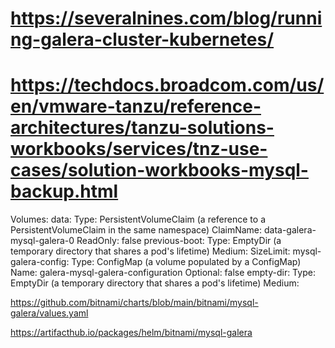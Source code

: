 
# https://severalnines.com/blog/running-galera-cluster-kubernetes/

# https://techdocs.broadcom.com/us/en/vmware-tanzu/reference-architectures/tanzu-solutions-workbooks/services/tnz-use-cases/solution-workbooks-mysql-backup.html

Volumes:
  data:
    Type:       PersistentVolumeClaim (a reference to a PersistentVolumeClaim in the same namespace)
    ClaimName:  data-galera-mysql-galera-0
    ReadOnly:   false
  previous-boot:
    Type:       EmptyDir (a temporary directory that shares a pod's lifetime)
    Medium:
    SizeLimit:  <unset>
  mysql-galera-config:
    Type:      ConfigMap (a volume populated by a ConfigMap)
    Name:      galera-mysql-galera-configuration
    Optional:  false
  empty-dir:
    Type:        EmptyDir (a temporary directory that shares a pod's lifetime)
    Medium:



https://github.com/bitnami/charts/blob/main/bitnami/mysql-galera/values.yaml


https://artifacthub.io/packages/helm/bitnami/mysql-galera



